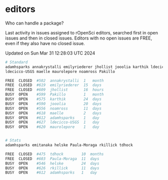 # editors

Who can handle a package?

Last activity in issues assigned to rOpenSci editors, searched first in open
issues and then in closed issues. Editors with no open issues are FREE, even if
they also have no closed issue.


Updated on Sun Mar 31 12:28:03 UTC 2024

```bash
# Standard
adamhsparks annakrystalli emilyriederer jhollist jooolia karthik ldecicco
ldecicco-USGS maelle maurolepore noamross Pakillo

FREE  CLOSED  #502  annakrystalli  1   month
FREE  CLOSED  #619  emilyriederer  15  days
FREE  CLOSED  #609  jhollist       16  hours
BUSY  OPEN    #599  Pakillo        1   month
BUSY  OPEN    #575  karthik        24  days
BUSY  OPEN    #590  jooolia        20  days
BUSY  OPEN    #556  noamross       11  days
BUSY  OPEN    #618  maelle         2   days
BUSY  OPEN    #612  adamhsparks    1   day
BUSY  OPEN    #627  ldecicco-USGS  1   day
BUSY  OPEN    #620  maurolepore    1   day


# Stats
adamhsparks emitanaka helske Paula-Moraga rkillick tdhock

FREE  CLOSED  #475  tdhock        10  months
FREE  CLOSED  #603  Paula-Moraga  11  days
BUSY  OPEN    #546  helske        24  days
BUSY  OPEN    #626  rkillick      11  days
BUSY  OPEN    #612  adamhsparks   1   day
```
